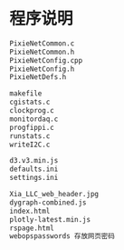 <!-- code.md --- 
;; 
;; Description: 
;; Author: Hongyi Wu(吴鸿毅)
;; Email: wuhongyi@qq.com 
;; Created: 六 6月 15 13:40:28 2019 (+0800)
;; Last-Updated: 六 6月 15 13:40:57 2019 (+0800)
;;           By: Hongyi Wu(吴鸿毅)
;;     Update #: 1
;; URL: http://wuhongyi.cn -->


# 程序说明

```bash
PixieNetCommon.c          
PixieNetCommon.h          
PixieNetConfig.cpp        
PixieNetConfig.h          
PixieNetDefs.h            

makefile            
cgistats.c                
clockprog.c         
monitordaq.c        
progfippi.c    
runstats.c     
writeI2C.c     

d3.v3.min.js        
defaults.ini        
settings.ini   

Xia_LLC_web_header.jpg    
dygraph-combined.js 
index.html          
plotly-latest.min.js
rspage.html    
webopspasswords 存放网页密码
```


<!-- code.md ends here -->
